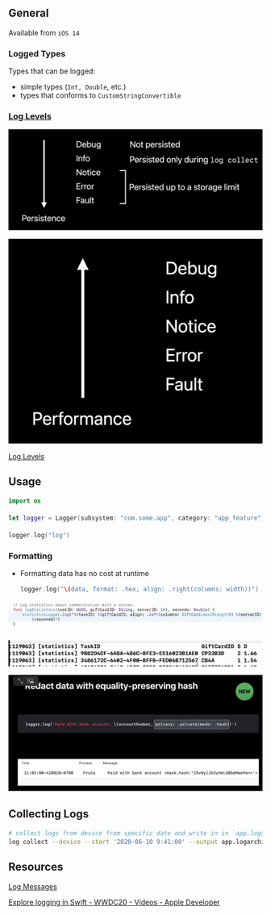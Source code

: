 ## General

Available from `iOS 14`

### Logged Types

Types that can be logged:

- simple types (`Int, Double`, etc.)
- types that conforms to `CustomStringConvertible`

### [Log Levels](Logging/Log%20Levels.md)

![](Logging/Untitled.png)

![](Logging/Untitled%201.png)

[Log Levels](Logging/Log%20Levels.md)

## Usage

```swift
import os

let logger = Logger(subsystem: "com.some.app", category: "app_feature")

logger.log("log")
```

### Formatting

- Formatting data has no cost at runtime
    
    ```swift
    logger.log("\(data, format: .hex, align: .right(columns: width))")
    ```
    

![](Logging/Untitled%202.png)

![](Logging/Untitled%203.png)

![](Logging/Untitled%204.png)

## Collecting Logs

```bash
# collect logs from device from specific date and write in in `app.logarchive`
log collect --device --start '2020-06-10 9:41:00' --output app.logarchive
```

## Resources

[Log Messages](https://developer.apple.com/documentation/os/logging/generating_log_messages_from_your_code)

[Explore logging in Swift - WWDC20 - Videos - Apple Developer](https://developer.apple.com/videos/play/wwdc2020/10168/)